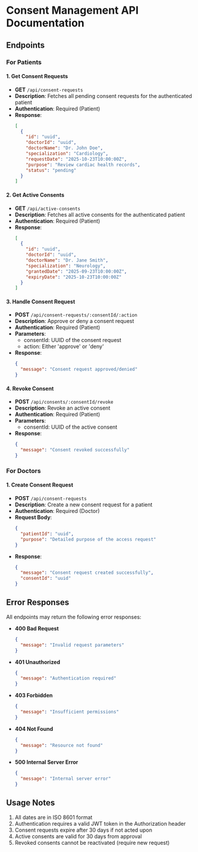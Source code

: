 # Consent Management API Documentation

## Endpoints

### For Patients

#### 1. Get Consent Requests
- **GET** `/api/consent-requests`
- **Description**: Fetches all pending consent requests for the authenticated patient
- **Authentication**: Required (Patient)
- **Response**:
  ```json
  [
    {
      "id": "uuid",
      "doctorId": "uuid",
      "doctorName": "Dr. John Doe",
      "specialization": "Cardiology",
      "requestDate": "2025-10-23T10:00:00Z",
      "purpose": "Review cardiac health records",
      "status": "pending"
    }
  ]
  ```

#### 2. Get Active Consents
- **GET** `/api/active-consents`
- **Description**: Fetches all active consents for the authenticated patient
- **Authentication**: Required (Patient)
- **Response**:
  ```json
  [
    {
      "id": "uuid",
      "doctorId": "uuid",
      "doctorName": "Dr. Jane Smith",
      "specialization": "Neurology",
      "grantedDate": "2025-09-23T10:00:00Z",
      "expiryDate": "2025-10-23T10:00:00Z"
    }
  ]
  ```

#### 3. Handle Consent Request
- **POST** `/api/consent-requests/:consentId/:action`
- **Description**: Approve or deny a consent request
- **Authentication**: Required (Patient)
- **Parameters**:
  - consentId: UUID of the consent request
  - action: Either 'approve' or 'deny'
- **Response**:
  ```json
  {
    "message": "Consent request approved/denied"
  }
  ```

#### 4. Revoke Consent
- **POST** `/api/consents/:consentId/revoke`
- **Description**: Revoke an active consent
- **Authentication**: Required (Patient)
- **Parameters**:
  - consentId: UUID of the active consent
- **Response**:
  ```json
  {
    "message": "Consent revoked successfully"
  }
  ```

### For Doctors

#### 1. Create Consent Request
- **POST** `/api/consent-requests`
- **Description**: Create a new consent request for a patient
- **Authentication**: Required (Doctor)
- **Request Body**:
  ```json
  {
    "patientId": "uuid",
    "purpose": "Detailed purpose of the access request"
  }
  ```
- **Response**:
  ```json
  {
    "message": "Consent request created successfully",
    "consentId": "uuid"
  }
  ```

## Error Responses

All endpoints may return the following error responses:

- **400 Bad Request**
  ```json
  {
    "message": "Invalid request parameters"
  }
  ```

- **401 Unauthorized**
  ```json
  {
    "message": "Authentication required"
  }
  ```

- **403 Forbidden**
  ```json
  {
    "message": "Insufficient permissions"
  }
  ```

- **404 Not Found**
  ```json
  {
    "message": "Resource not found"
  }
  ```

- **500 Internal Server Error**
  ```json
  {
    "message": "Internal server error"
  }
  ```

## Usage Notes

1. All dates are in ISO 8601 format
2. Authentication requires a valid JWT token in the Authorization header
3. Consent requests expire after 30 days if not acted upon
4. Active consents are valid for 30 days from approval
5. Revoked consents cannot be reactivated (require new request)